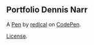 Portfolio Dennis Narr
---------------------


A [Pen](https://codepen.io/redlcalcoding/pen/XpzWde) by [redlcal](http://codepen.io/redlcalcoding) on [CodePen](http://codepen.io/).

[License](https://codepen.io/redlcalcoding/pen/XpzWde/license).